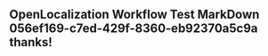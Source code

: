 <properties
ms.topic="hero-topic"
ms.test1="hero-topic"
ms.test2="test"/>

## OpenLocalization Workflow Test MarkDown 056ef169-c7ed-429f-8360-eb92370a5c9a thanks!
